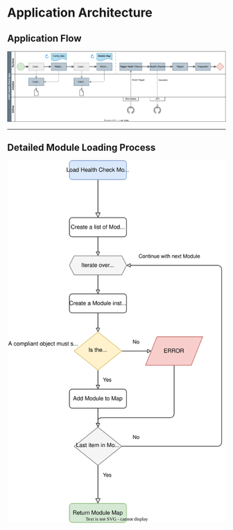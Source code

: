 # Application Architecture

## Application Flow

![application-chart](docs/images/application-flow.svg)

---

## Detailed Module Loading Process

![flow-chart](docs/images/flowchart.svg)